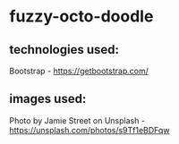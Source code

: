 # fuzzy-octo-doodle

## technologies used:
Bootstrap - https://getbootstrap.com/

## images used:
Photo by Jamie Street on Unsplash - https://unsplash.com/photos/s9Tf1eBDFqw
   